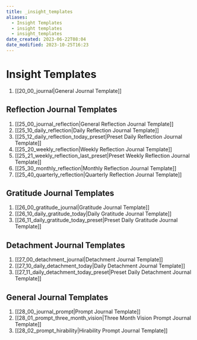 ```yaml
---
title: _insight_templates
aliases:
  - Insight Templates
  - insight templates
  - insight_templates
date_created: 2023-06-22T08:04
date_modified: 2023-10-25T16:23
---
```

# Insight Templates

1. [[20_00_journal|General Journal Template]]

## Reflection Journal Templates

1. [[25_00_journal_reflection|General Reflection Journal Template]]
2. [[25_10_daily_reflection|Daily Reflection Journal Template]]
3. [[25_12_daily_reflection_today_preset|Preset Daily Reflection Journal Template]]
4. [[25_20_weekly_reflection|Weekly Reflection Journal Template]]
5. [[25_21_weekly_reflection_last_preset|Preset Weekly Reflection Journal Template]]
6. [[25_30_monthly_reflection|Monthly Reflection Journal Template]]
7. [[25_40_quarterly_reflection|Quarterly Reflection Journal Template]]

## Gratitude Journal Templates

1. [[26_00_gratitude_journal|Gratitude Journal Template]]
2. [[26_10_daily_gratitude_today|Daily Gratitude Journal Template]]
3. [[26_11_daily_gratitude_today_preset|Preset Daily Gratitude Journal Template]]

## Detachment Journal Templates

1. [[27_00_detachment_journal|Detachment Journal Template]]
2. [[27_10_daily_detachment_today|Daily Detachment Journal Template]]
3. [[27_11_daily_detachment_today_preset|Preset Daily Detachment Journal Template]]

## General Journal Templates

1. [[28_00_journal_prompt|Prompt Journal Template]]
2. [[28_01_prompt_three_month_vision|Three Month Vision Prompt Journal Template]]
3. [[28_02_prompt_hirability|Hirability Prompt Journal Template]]
